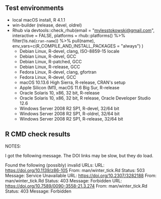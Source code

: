 ## Test environments

* local macOS install, R 4.1.1
* win-builder (release, devel, oldrel)
* Rhub via 
    devtools::check_rhub(email = "mylesstokowski@gmail.com", interactive = FALSE,
      platforms = rhub::platforms() %>% filter(!is.na(`cran-name`)) %>% pull(name), 
      env_vars=c(R_COMPILE_AND_INSTALL_PACKAGES = "always")
    )
    + Debian Linux, R-devel, clang, ISO-8859-15 locale
    + Debian Linux, R-devel, GCC
    + Debian Linux, R-patched, GCC
    + Debian Linux, R-release, GCC
    + Fedora Linux, R-devel, clang, gfortran
    + Fedora Linux, R-devel, GCC
    + macOS 10.13.6 High Sierra, R-release, CRAN's setup
    + Apple Silicon (M1), macOS 11.6 Big Sur, R-release
    + Oracle Solaris 10, x86, 32 bit, R-release
    + Oracle Solaris 10, x86, 32 bit, R release, Oracle Developer Studio 12.6
    + Windows Server 2008 R2 SP1, R-devel, 32/64 bit
    + Windows Server 2008 R2 SP1, R-oldrel, 32/64 bit
    + Windows Server 2008 R2 SP1, R-release, 32/64 bit

## R CMD check results

NOTES:

I got the following message. The DOI links may be slow, but they do load.

Found the following (possibly) invalid URLs:
  URL: https://doi.org/10.1139/z86-105
    From: man/winter_tick.Rd
    Status: 503
    Message: Service Unavailable
  URL: https://doi.org/10.2307/3282188
    From: man/winter_tick.Rd
    Status: 403
    Message: Forbidden
  URL: https://doi.org/10.7589/0090-3558-21.3.274
    From: man/winter_tick.Rd
    Status: 403
    Message: Forbidden
